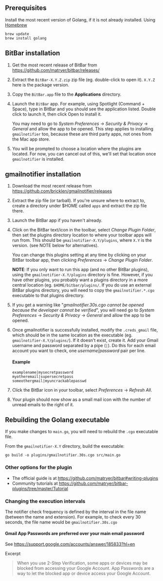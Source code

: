 ## Prerequisites
Install the most recent version of Golang, if it is not already installed.
Using [Homebrew](https://brew.sh/) 
```
brew update
brew install golang
```

## BitBar installation
1.  Get the most recent release of BitBar from https://github.com/matryer/bitbar/releases/
1.  Extract the `BitBar-X.Y.Z.zip` zip file (eg. double-click to open it). `X.Y.Z` here is the package version.
1.  Copy the `BitBar.app` file to the **Applications** directory.
1.  Launch the `BitBar` app. For example, using Spotlight (Command + Space), type in BitBar and you should see the application listed.
    Double click to launch it, then click Open to install it.
    
    You may need to go to *System Preferences* -> *Security & Privacy* -> *General* and allow the app to be opened. This step applies to installing `gmailnotifier` too, because these are third party apps, not ones from the Mac app store.
1.  You will be prompted to choose a location where the plugins are located. For now, you can cancel out of this, we'll set that location once `gmailnotifier` is installed.

## gmailnotifier installation
1.  Download the most recent release from https://github.com/bricklen/gmailnotifier/releases
1.  Extract the zip file (or tarball). If you're unsure where to extract to, create a directory under $HOME called `apps` and extract the zip file there.
1.  Launch the BitBar app if you haven't already.
1.  Click on the BitBar text/icon in the toolbar, select *Change Plugin Folder*, then set the plugins directory location to where your toolbar apps will run from. This should be `gmailnotifier-X.Y/plugins`, where `X.Y` is the version. (see NOTE below for alternatives).
    
    You can change this plugins setting at any time by clicking on your BitBar toolbar app, then clicking *Preferences* ->  *Change Plugin Folder*.
    
    **NOTE**: If you only want to run this app (and no other BitBar plugins), using the `gmailnotifier-X.Y/plugins` directory is fine. However, if you have other plugins, you probably want a plugins directory in a more central location (eg. `$HOME/bitbar/plugins/`.
    If you do use an external BitBar plugins directory, you will need to copy the `gmailnotifier.*.cgo` executable to that plugins directory.
1.  If you get a warning like "*gmailnotifier.30s.cgo cannot be opened because the developer cannot be verified*", you will need go to *System Preferences* -> *Security & Privacy* -> *General* and allow the app to be opened.
1.  Once gmailnotifier is successfully installed, modify the `.creds_gmail` file, which should be in the same location as the executable (eg. `gmailnotifier-X.Y/plugins/`). If it doesn't exist, create it.
    Add your Gmail username and password separated by a pipe (`|`). Do this for each email account you want to check, one *username|password* pair per line. 

    #### Example
    ```
    examplename|mysecretpassword
    myotheremail|supersecretpass
    someothergmail|myuncrackablepasswd
    ```
1.  Click the BitBar icon in your toolbar, select *Preferences* -> *Refresh All*.
1.  Your plugin should now show as a small mail icon with the number of unread emails to the right of it.

## Rebuilding the Golang executable
If you make changes to `main.go`, you will need to rebuild the `.cgo` executable file.

From the `gmailnotifier-X.Y` directory, build the executable:
```
go build -o plugins/gmailnotifier.30s.cgo src/main.go
```

### Other options for the plugin
* The official guide is at https://github.com/matryer/bitbar#writing-plugins
* Community tutorials at https://github.com/matryer/bitbar-plugins/tree/master/Tutorial

### Changing the execution intervals
The notifier check frequency is defined by the interval in the file name (between the name and extension). For example, to check every 30 seconds, the file name would be `gmailnotifier.30s.cgo`

#### Gmail App Passwords are preferred over your main email password
See https://support.google.com/accounts/answer/185833?hl=en

Excerpt
> When you use 2-Step Verification, some apps or devices may be blocked from accessing your Google Account. App Passwords are a way to let the blocked app or device access your Google Account.
   
   
   